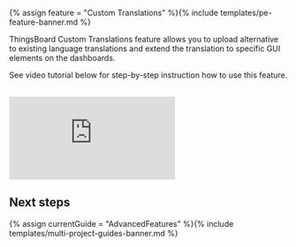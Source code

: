 {% assign feature = "Custom Translations" %}{% include templates/pe-feature-banner.md %}

ThingsBoard Custom Translations feature allows you to upload alternative to existing language translations 
and extend the translation to specific GUI elements on the dashboards.
 
See video tutorial below for step-by-step instruction how to use this feature.

<br/>
<div id="video">  
    <div id="video_wrapper">
        <iframe src="https://www.youtube.com/embed/VSNZWl1NjWU" frameborder="0" allowfullscreen></iframe>
    </div>
</div> 
 
## Next steps

{% assign currentGuide = "AdvancedFeatures" %}{% include templates/multi-project-guides-banner.md %}

